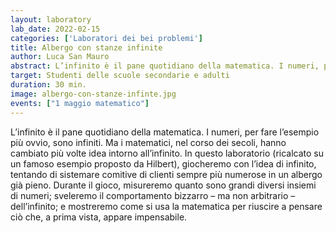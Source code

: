 ```yaml
---
layout: laboratory
lab_date: 2022-02-15
categories: ['Laboratori dei bei problemi']
title: Albergo con stanze infinite
author: Luca San Mauro
abstract: L’infinito è il pane quotidiano della matematica. I numeri, per fare l’esempio più ovvio, sono infiniti. 
target: Studenti delle scuole secondarie e adulti
duration: 30 min.
image: albergo-con-stanze-infinte.jpg
events: ["1 maggio matematico"]
---
```


L’infinito è il pane quotidiano della matematica. I numeri, per fare l’esempio più ovvio, sono infiniti. 
Ma i matematici, nel corso dei secoli, hanno cambiato più volte idea intorno all’infinito. In questo laboratorio (ricalcato su un famoso esempio proposto da Hilbert), giocheremo con l’idea di infinito, tentando di sistemare comitive di clienti sempre più numerose in un albergo già pieno. Durante il gioco, misureremo quanto sono grandi diversi insiemi di numeri; sveleremo il comportamento bizzarro – ma non arbitrario – dell’infinito; e mostreremo come si usa la matematica per riuscire a pensare ciò che, a prima vista, appare impensabile.

